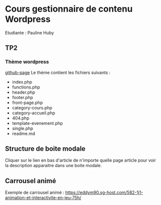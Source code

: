 # Cours gestionnaire de contenu Wordpress

Etudiante : Pauline Huby

## TP2 
### Thème wordpress
[github-page](https://paulinehub.github.io/cours-wordpress-ete22-theme/tree/tp2)
Le thème contient les fichiers suivants :
- index.php
- functions.php
- header.php
- footer.php
- front-page.php
- category-cours.php
- category-accueil.php
- 404.php
- template-evenement.php
- single.php
- readme.md

## Structure de boite modale
Cliquer sur le lien en bas d'article de n'importe quelle page article pour voir la description apparaitre dans une boite modale.

## Carrousel animé
Exemple de carrousel animé :
https://eddym90.sg-host.com/582-1j1-animation-et-interactivite-en-jeu-75h/
